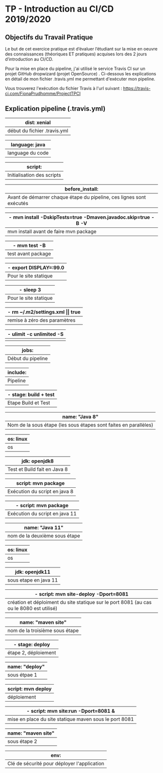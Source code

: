 # TP - Introduction au CI/CD 2019/2020



## Objectifs du Travail Pratique

Le but de cet exercice pratique est d’évaluer l’étudiant sur la mise en oeuvre des connaissances (théoriques ET pratiques) acquises lors des 2 jours d’introduction au CI/CD.

Pour la mise en place du pipeline, j'ai utilisé le service Travis CI sur un projet GitHub dropwizard (projet OpenSource) . Ci-dessous les explications en détail de mon fichier .travis.yml me permettant d'exécuter mon pipeline.

Vous trouverez l'exécution du fichier Travis à l'url suivant : https://travis-ci.com/FionaPrudhomme/ProjectTPCI


## Explication pipeline (.travis.yml)

| dist: xenial                                                                              |
| ----------------------------------------------------------------------------------------- |
| début du fichier .travis.yml                                                              |

| language: java                                                                            |
| ----------------------------------------------------------------------------------------- |
| language du code                                                                          |

| script:                                                                                   |
| ----------------------------------------------------------------------------------------- |
| Initialisation des scripts                                                                |

| before_install:                                                                           |
| ----------------------------------------------------------------------------------------- |
| Avant de démarrer chaque étape du pipeline, ces lignes sont exécutés                      |

| - mvn install -DskipTests=true -Dmaven.javadoc.skip=true -B -V                            |
| ----------------------------------------------------------------------------------------- |
| mvn install avant de faire mvn package                                                    |

| - mvn test -B                                                                             |
| ----------------------------------------------------------------------------------------- |
| test avant package                                                                        |

| - export DISPLAY=:99.0                                                                    |
| ----------------------------------------------------------------------------------------- |
| Pour le site statique                                                                     |

| - sleep 3                                                                                 |
| ----------------------------------------------------------------------------------------- |
| Pour le site statique                                                                     |

| - rm ~/.m2/settings.xml \|\| true                                                         |
| ----------------------------------------------------------------------------------------- |
| remise à zéro des paramètres                                                              |

| - ulimit -c unlimited -S                                                                  |
| ----------------------------------------------------------------------------------------- |
|                                                                                           |

| jobs:                                                                                     |
| ----------------------------------------------------------------------------------------- |
| Début du pipeline                                                                         |

| include:                                                                                  |
| ----------------------------------------------------------------------------------------- |
| Pipeline                                                                                  |

| - stage: build + test                                                                     |
| ----------------------------------------------------------------------------------------- |
| Etape Build et Test                                                                       |

| name: "Java 8"                                                                            |
| ----------------------------------------------------------------------------------------- |
| Nom de la sous étape (les sous étapes sont faites en parallèles)                          |

| os: linux                                                                                 |
| ----------------------------------------------------------------------------------------- |
| os                                                                                        |

| jdk: openjdk8                                                                             |
| ----------------------------------------------------------------------------------------- |
| Test et Build fait en Java 8                                                              |

| script: mvn package                                                                       |
| ----------------------------------------------------------------------------------------- |
| Exécution du script en java 8                                                             |

| - script: mvn package                                                                     |
| ----------------------------------------------------------------------------------------- |
| Exécution du script en java 11                                                            |

| name: "Java 11"                                                                           |
| ----------------------------------------------------------------------------------------- |
| nom de la deuxième sous étape                                                             |

| os: linux                                                                                 |
| ----------------------------------------------------------------------------------------- |
| os                                                                                        |

| jdk: openjdk11                                                                            |
| ----------------------------------------------------------------------------------------- |
| sous etape en java 11                                                                     |

| - script: mvn site-deploy -Dport=8081                                                     |
| ----------------------------------------------------------------------------------------- |
| création et déploiment du site statique sur le port 8081  (au cas ou le 8080 est utilisé) |

| name: "maven site"                                                                        |
| ----------------------------------------------------------------------------------------- |
| nom de la troisième sous étape                                                            |

| - stage: deploy                                                                           |
| ----------------------------------------------------------------------------------------- |
| étape 2, déploiement                                                                      |

| name: "deploy"                                                                            |
| ----------------------------------------------------------------------------------------- |
| sous étpae 1                                                                              |

| script: mvn deploy                                                                        |
| ----------------------------------------------------------------------------------------- |
| déploiement                                                                               |

| - script: mvn site:run -Dport=8081 &                                                      |
| ----------------------------------------------------------------------------------------- |
| mise en place du site statique maven sous le port 8081                                    |

| name: "maven site"                                                                        |
| ----------------------------------------------------------------------------------------- |
| sous étape 2                                                                              |

| env:                                                                                      |
| ----------------------------------------------------------------------------------------- |
| Clé de sécurité pour déployer l'application                                               |

